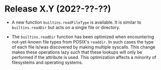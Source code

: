 # Release X.Y (202?-??-??)

* A new function `builtins.readFileType` is available. It is similar to
  `builtins.readDir` but acts on a single file or directory.

* The `builtins.readDir` function has been optimized when encountering not-yet-known
  file types from POSIX's `readdir`. In such cases the type of each file is/was
  discovered by making multiple syscalls. This change makes these operations
  lazy such that these lookups will only be performed if the attribute is used.
  This optimization affects a minority of filesystems and operating systems.

